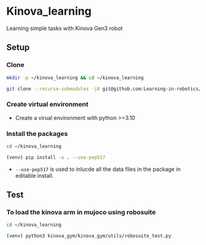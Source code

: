 # Kinova_learning
Learning simple tasks with Kinova Gen3 robot

## Setup

### Clone 

```bash
mkdir -p ~/kinova_learning && cd ~/kinova_learning

git clone --recurse-submodules -j8 git@github.com:Learning-in-robotics/Kinova_learning.git .
```

### Create virtual environment

- Create a virual environment with python >=3.10


### Install the packages
```bash
cd ~/kinova_learning

(venv) pip install -e . --use-pep517
```

- `--use-pep517` is used to inlucde all the data files in the package in editable install.

## Test

### To load the kinova arm in mujoco using robosuite

```bash
cd ~/kinova_learning

(venv) python3 kinova_gym/kinova_gym/utils/robosuite_test.py
```